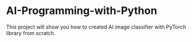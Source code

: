 # AI-Programming-with-Python
This project will show you how to created AI image classifier with PyTorch library from scratch. 
